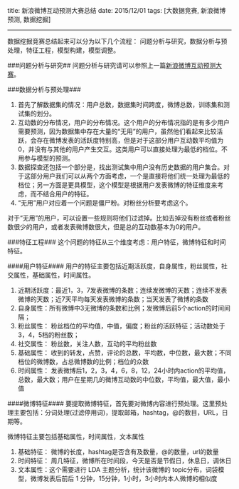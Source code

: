 title: 新浪微博互动预测大赛总结
date: 2015/12/01
tags: [大数据竞赛, 新浪微博预测, 数据挖掘]

----

数据挖掘竞赛总结起来可以分为以下几个流程： 问题分析与研究，数据分析与预处理，特征工程，模型构建，模型调整。

<!-- more -->

###问题分析与研究##
问题分析与研究请可以参照上一篇[新浪微博互动预测大赛](http://lemondy.github.io/2015/09/08/%E6%96%B0%E6%B5%AA%E5%BE%AE%E5%8D%9A%E4%BA%92%E5%8A%A8%E9%A2%84%E6%B5%8B%E5%A4%A7%E8%B5%9B/)。

###数据分析与预处理###
1. 首先了解数据集的情况：用户总数，数据集时间跨度，微博总数，训练集和测试集的划分。
2. 互动数的分布情况，用户的分布情况。这个用户的分布情况指的是有多少用户需要预测，因为数据集中存在大量的“无用”的用户，虽然他们看起来比较活跃，会存在微博发表的活跃度特别高，但是对于这部分用户互动数平均值为0，并没有与其他的用户产生交互。这类用户可以直接处理为最低的档位。不用参与模型的预测。
3. 数据探查还包括一个部分是，找出测试集中用户没有历史数据的用户集合。对于这部分用户我们可以从两个方面考虑，一个是直接将他们统一处理为最低的档位；另一方面是更具模型，这个模型是根据用户发表微博的特征维度来考虑，而不结合用户的特征。
4. “无用”用户对应着一个问题是僵尸粉。对粉丝分析要考虑这个。

对于“无用”的用户，可以设置一些规则将他们过滤掉。比如去掉没有粉丝或者粉丝数很少的用户，或者发表微博数很大，但是总的互动数基本为0的用户。

###特征工程###
这个问题的特征从三个维度考虑：用户特征，微博特征和时间特征。

####用户特征####
用户的特征主要包括近期活跃度，自身属性，粉丝属性，社交属性，基础属性，时间属性。

1. 近期活跃度：最近1，3，7发表微博的条数；连续发微博的天数；连续不发表微博的天数；近7天平均每天发表微博的条数；当天发表了微博的条数
2. 自身属性：所有微博中3无微博的条数和比例；发微博后前5个action的时间间隔；
3. 粉丝属性： 粉丝档位的平均值，中值，偏度；粉丝的活跃特征；活动数处于3，4，5档的粉丝数；
4. 社交属性： 粉丝数，关注人数，互动的平均粉丝数
5. 基础属性： 收到的转发，点赞，评论的总数，平均数，中位数，最大数；不同档位的微博数，占总微博数的比例；档位的众数
6. 时间属性： 发表微博后1，2，3，4，6，8，12，24小时内action的平均值，总数，最大数；用户在星期几的微博互动数的中位数，平均值，最大值，最小值

####微博特征####
要提取微博特征，首先要对微博内容进行预处理。这里预处理主要包括：分词处理(过滤停用词)，提取邮箱，hashtag，@的数目，URL，日期等。

微博特征主要包括基础属性，时间属性，文本属性

1. 基础特征： 微博的长度，hashtag是否含有及数量，@的数量，url的数量
2. 时间特征： 周几特征，微博所在时间段，今天是否是节假日，休息日，调休日
3.  文本属性：这个需要进行 LDA 主题分析，统计该微博的 topic分布，词袋模型，微博发表后前后 1 分钟，15分钟，1小时，3小时内本人微博的相似度



